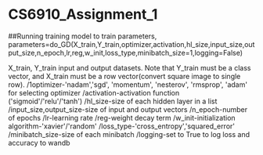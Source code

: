 # CS6910_Assignment_1

##Running training model
to train parameters,
parameters=do_GD(X_train,Y_train,optimizer,activation,hl_size,input_size,output_size,n_epoch,lr,reg,w_init,loss_type,minibatch_size=1,logging=False)

X_train, Y_train input and output datasets. Note that Y_train must be a class vector, and X_train must be a row vector(convert square image to single row).
/1optimizer-'nadam','sgd', 'momentum', 'nesterov', 'rmsprop', 'adam' for selecting optimizer
/activation-activation function ('sigmoid'/'relu'/'tanh')
/hl_size-size of each hidden layer in a list
/input_size,output_size-size of input and output vectors
/n_epoch-number of epochs
/lr-learning rate
/reg-weight decay term
/w_init-initialization algorithm-'xavier'/'random'
/loss_type-'cross_entropy','squared_error'
/minibatch_size-size of each minibatch
/logging-set to True to log loss and accuracy to wandb
